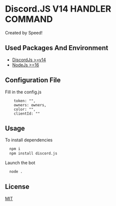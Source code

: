 # Discord.JS V14 HANDLER COMMAND

Created by Speed!
## Used Packages And Environment

-   [DiscordJs >=v14](https://discord.js.org/#/)
-   [NodeJs >=16](https://nodejs.org/en/)

## Configuration File

Fill in the config.js

```
	token: "",
	owners: owners,
	color: "",
	clientId: ""
```

## Usage

To install dependencies

```bash
  npm i 
  npm install discord.js
```

Launch the bot

```bash
  node .
```

## License

[MIT](https://github.com/driwand/discord.js-v13-template/blob/main/LICENCE)
